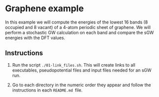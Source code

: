 # Graphene example

In this example we will compute the energies of the lowest 16 bands (8 occupied
and 8 vacant) of a 4-atom periodic sheet of graphene. We will perform a
stochastic GW calculation on each band and compare the sGW energies with the
DFT values.

## Instructions

1. Run the script `./01-link_files.sh`. This will create links to all executables,
   pseudopotential files and input files needed for an sGW run.

2. Go to each directory in the numeric order they appear and follow the
   instructions in each `README.md `file.

